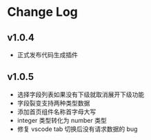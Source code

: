 # Change Log

## v1.0.4

- 正式发布代码生成插件

## v1.0.5

- 选择字段列表如果没有下级就取消展开下级功能
- 字段裂变支持两种类型数据
- 添加首页组件名称首字母大写
- integer 类型转化为 number 类型
- 修复 vscode tab 切换后没有请求数据的 bug
